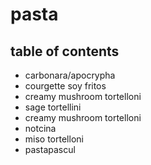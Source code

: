 # pasta

## table of contents

- carbonara/apocrypha
- courgette soy fritos
- creamy mushroom tortelloni
- sage tortellini
- creamy mushroom tortelloni <chili>
- notcina
- miso tortelloni
- pastapascul
